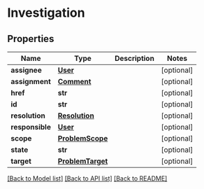 # Investigation

## Properties
Name | Type | Description | Notes
------------ | ------------- | ------------- | -------------
**assignee** | [**User**](User.md) |  | [optional] 
**assignment** | [**Comment**](Comment.md) |  | [optional] 
**href** | **str** |  | [optional] 
**id** | **str** |  | [optional] 
**resolution** | [**Resolution**](Resolution.md) |  | [optional] 
**responsible** | [**User**](User.md) |  | [optional] 
**scope** | [**ProblemScope**](ProblemScope.md) |  | [optional] 
**state** | **str** |  | [optional] 
**target** | [**ProblemTarget**](ProblemTarget.md) |  | [optional] 

[[Back to Model list]](../README.md#documentation-for-models) [[Back to API list]](../README.md#documentation-for-api-endpoints) [[Back to README]](../README.md)


